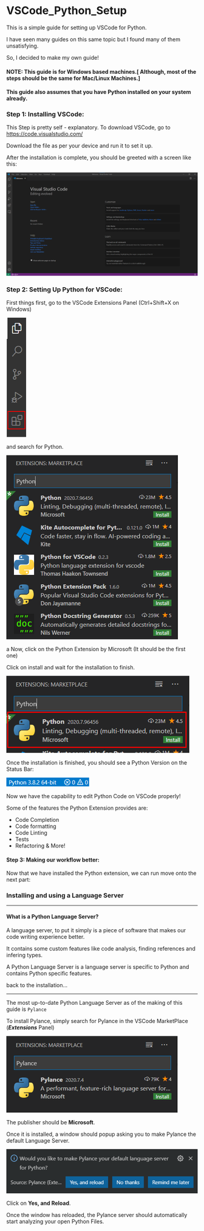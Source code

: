 # VSCode_Python_Setup

This is a simple guide for setting up VSCode for Python.

I have seen many guides on this same topic but I found many of them unsatisfying.

So, I decided to make my own guide!

#### NOTE: This guide is for Windows based machines.[ Although, most of the steps should be the same for Mac/Linux Machines.]

#### This guide also assumes that you have Python installed on your system already.

### Step 1: Installing VSCode:

This Step is pretty self - explanatory. To download VSCode, go to https://code.visualstudio.com/

Download the file as per your device and run it to set it up.

After the installation is complete, you should be greeted with a screen like this:

![Image 1](demo/img_1.png)


### Step 2: Setting Up Python for VSCode:

First things first, go to the VSCode Extensions Panel (Ctrl+Shift+X on Windows)

![Image 2](demo/img_2.png)

and search for Python.

![Image 3](demo/img_3.png)

a
Now, click on the Python Extension by Microsoft (It should be the first one)

Click on install and wait for the installation to finish.

![Image 4](demo/img_4.png)

Once the installation is finished, you should see a Python Version on the Status Bar:

![Image 5](demo/img_4_b.png)


Now we have the capability to edit Python Code on VSCode properly!

Some of the features the Python Extension provides are:
- Code Completion
- Code formatting
- Code Linting
- Tests
- Refactoring & More!

#### Step 3: Making our workflow better:

Now that we have installed the Python extension, we can run move onto the next part: 
### Installing and using a Language Server

----

#### What is a Python Language Server?

A language server, to put it simply is a piece of software that makes our code writing experience better.

It contains some custom features like code analysis, finding references and infering types.

A Python Language Server is a language server is specific to Python and contains Python specific features.

back to the installation...

----

The most up-to-date Python Language Server as of the making of this guide is  ```Pylance```

To install Pylance, simply search for Pylance in the VSCode MarketPlace (***Extensions*** Panel)

![Image 5](demo/img_5.png)

The publisher should be **Microsoft**.


Once it is installed, a window should popup asking you to make Pylance the default Language Server.

![Image 6](demo/img_6.png)

Click on **Yes, and Reload**. 

Once the window has reloaded, the Pylance server should automatically start analyzing your open Python Files.